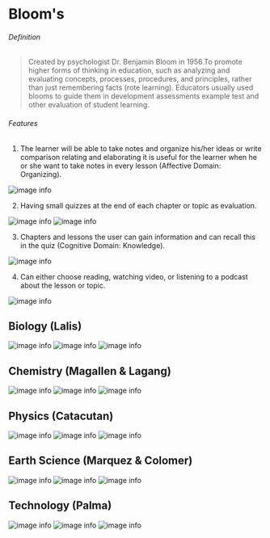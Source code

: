 # Bloom's

###### Definition
> Created by psychologist Dr. Benjamin Bloom in 1956.To promote higher forms
> of thinking in education, such as analyzing and evaluating concepts, processes,
> procedures, and principles, rather than just remembering facts (rote learning).
> Educators usually used blooms to guide them in development assessments example
> test and other evaluation of student learning.

###### Features
1. The learner will be able to take notes and organize his/her ideas or
write comparison relating and elaborating it is useful for the learner when he
or she want to take notes in every lesson (Affective Domain: Organizing).

![image info](../Images/bloom_feature_bookmark.png)

2. Having small quizzes at the end of each chapter or topic as evaluation.

![image info](../Images/bloom_feature_quiz1.png)
![image info](../Images/bloom_feature_quiz2.png)


3. Chapters and lessons the user can gain information and can recall this in the
quiz (Cognitive Domain: Knowledge).

![image info](../Images/bloom_feature_chapters.png)



4. Can either choose reading, watching video, or listening to a podcast about the
lesson or topic.

![image info](../Images/bloom_feature_choose.png)




## Biology (Lalis)

![image info](../Images/bio1.png)
![image info](../Images/bio2.png)
![image info](../Images/bio3.png)

## Chemistry (Magallen & Lagang)

![image info](../Images/chem1.png)
![image info](../Images/chem2.png)
![image info](../Images/chem3.png)

## Physics (Catacutan)

![image info](../Images/phy1.png)
![image info](../Images/cphy2.png)
![image info](../Images/phy3.png)

## Earth Science (Marquez & Colomer)

![image info](../Images/es1.png)
![image info](../Images/es2.png)
![image info](../Images/es3.png)

## Technology (Palma)

![image info](../Images/t1.png)
![image info](../Images/t2.png)
![image info](../Images/t3.png)
